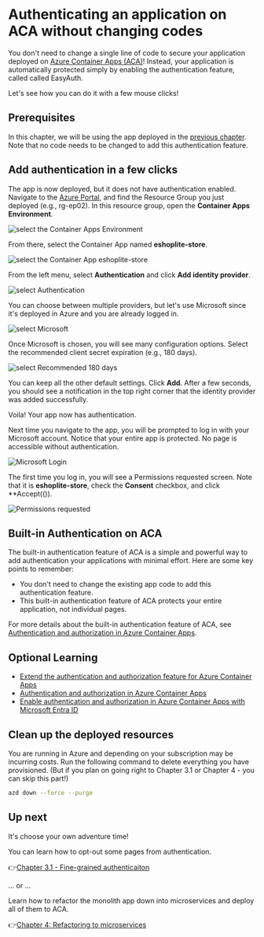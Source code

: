 # Authenticating an application on ACA without changing codes

You don't need to change a single line of code to secure your application deployed on [Azure Container Apps (ACA)](https://learn.microsoft.com/azure/container-apps/overview)! Instead, your application is automatically protected simply by enabling the authentication feature, called called EasyAuth.

Let's see how you can do it with a few mouse clicks!

## Prerequisites

In this chapter, we will be using the app deployed in the [previous chapter](../2-monolith-on-aca/). Note that no code needs to be changed to add this authentication feature.

## Add authentication in a few clicks

The app is now deployed, but it does not have authentication enabled. Navigate to the [Azure Portal](https://portal.azure.com/), and find the Resource Group you just deployed (e.g., rg-ep02). In this resource group, open the **Container Apps Environment**.

![select the Container Apps Environment](./images/container_app_env.png)

From there, select the Container App named **eshoplite-store**.

![select the Container App eshoplite-store](./images/container_app.png)

From the left menu, select **Authentication** and click **Add identity provider**.

![select Authentication](./images/container_auth.png)

You can choose between multiple providers, but let's use Microsoft since it's deployed in Azure and you are already logged in.

![select Microsoft](./images/provider-select.png)

Once Microsoft is chosen, you will see many configuration options. Select the recommended client secret expiration (e.g., 180 days).

![select Recommended 180 days](./images/exp_180_days.png)

You can keep all the other default settings. Click **Add**. After a few seconds, you should see a notification in the top right corner that the identity provider was added successfully.

Voila! Your app now has authentication.

Next time you navigate to the app, you will be prompted to log in with your Microsoft account. Notice that your entire app is protected. No page is accessible without authentication.

![Microsoft Login](./images/login.png)

The first time you log in, you will see a Permissions requested screen. Note that it is **eshoplite-store**, check the **Consent** checkbox, and click **Accept(()).

![Permissions requested](./images/permission-request.png)

## Built-in Authentication on ACA

The built-in authentication feature of ACA is a simple and powerful way to add authentication your applications with minimal effort. Here are some key points to remember:

- You don't need to change the existing app code to add this authentication feature.
- This built-in authentication feature of ACA protects your entire application, not individual pages.

For more details about the built-in authentication feature of ACA, see [Authentication and authorization in Azure Container Apps](https://learn.microsoft.com/azure/container-apps/authentication).

## Optional Learning

- [Extend the authentication and authorization feature for Azure Container Apps](../3-opt-fine-grained-auth/README.md)
- [Authentication and authorization in Azure Container Apps](https://learn.microsoft.com/azure/container-apps/authentication)
- [Enable authentication and authorization in Azure Container Apps with Microsoft Entra ID](https://learn.microsoft.com/azure/container-apps/authentication-entra)

## Clean up the deployed resources

You are running in Azure and depending on your subscription may be incurring costs. Run the following command to delete everything you have provisioned. (But if you plan on going right to Chapter 3.1 or Chapter 4 - you can skip this part!)

```bash
azd down --force --purge
```

## Up next

It's choose your own adventure time!

You can learn how to opt-out some pages from authentication.

👉[Chapter 3.1 - Fine-grained authenticaiton](../3-opt-fine-grained-auth/)

... or ...

Learn how to refactor the monolith app down into microservices and deploy all of them to ACA. 

👉[Chapter 4: Refactoring to microservices](../4-microservices/)

